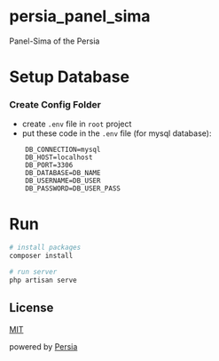 # persia_panel_sima
Panel-Sima of the Persia 


# Setup Database
### Create Config Folder
- create <code>.env</code> file in <code>root</code> project
- put these code in the <code>.env</code> file (for mysql database): 
```laravel
    DB_CONNECTION=mysql
    DB_HOST=localhost
    DB_PORT=3306
    DB_DATABASE=DB_NAME
    DB_USERNAME=DB_USER
    DB_PASSWORD=DB_USER_PASS
```

# Run
```bash
# install packages
composer install

# run server
php artisan serve
```
## License
[MIT](https://choosealicense.com/licenses/mit/)

powered by [Persia](https://persiatc.com)
